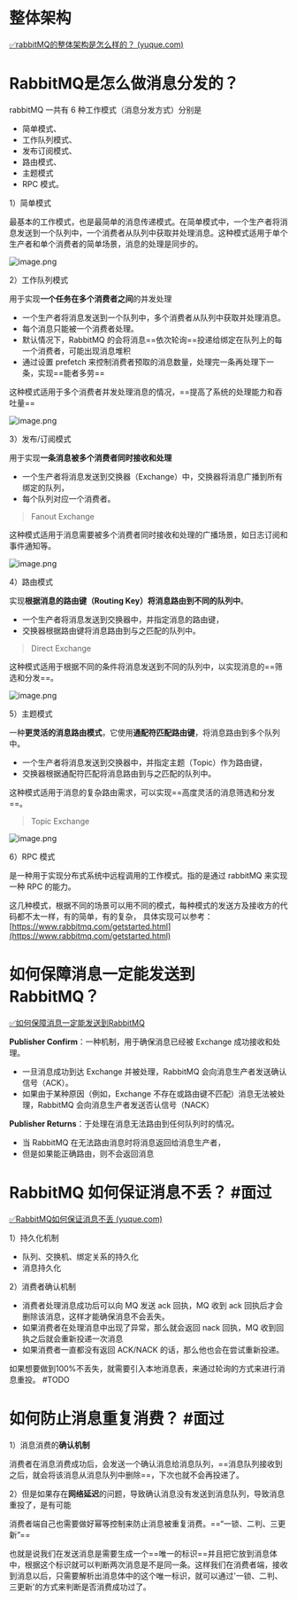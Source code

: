 
# 整体架构

[✅rabbitMQ的整体架构是怎么样的？ (yuque.com)](https://www.yuque.com/hollis666/krcpbs/qh56y0u8fs2gom42)


# RabbitMQ是怎么做消息分发的？

  
rabbitMQ 一共有 6 种工作模式（消息分发方式）分别是
- 简单模式、
- 工作队列模式、
- 发布订阅模式、
- 路由模式、
- 主题模式
- RPC 模式。  
  
1）简单模式

最基本的工作模式，也是最简单的消息传递模式。在简单模式中，一个生产者将消息发送到一个队列中，一个消费者从队列中获取并处理消息。这种模式适用于单个生产者和单个消费者的简单场景，消息的处理是同步的。  

![image.png](https://cdn.nlark.com/yuque/0/2023/png/5378072/1690624284380-66eada88-4d89-4ed9-93cd-627e3f93f56e.png?x-oss-process=image%2Fformat%2Cwebp)

2）工作队列模式

用于实现**一个任务在多个消费者之间**的并发处理

- 一个生产者将消息发送到一个队列中，多个消费者从队列中获取并处理消息。
- 每个消息只能被一个消费者处理。
- 默认情况下，RabbitMQ 的会将消息==依次轮询==投递给绑定在队列上的每一个消费者，可能出现消息堆积
- 通过设置 prefetch 来控制消费者预取的消息数量，处理完一条再处理下一条，实现==能者多劳==

这种模式适用于多个消费者并发处理消息的情况，==提高了系统的处理能力和吞吐量==

![image.png](https://cdn.nlark.com/yuque/0/2023/png/5378072/1690624355141-ff0dc06e-2a75-4962-9c5c-35ba680eeaea.png?x-oss-process=image%2Fformat%2Cwebp)


3）发布/订阅模式

用于实现**一条消息被多个消费者同时接收和处理**
- 一个生产者将消息发送到交换器（Exchange）中，交换器将消息广播到所有绑定的队列，
- 每个队列对应一个消费者。

> Fanout Exchange

这种模式适用于消息需要被多个消费者同时接收和处理的广播场景，如日志订阅和事件通知等。  

![image.png](https://cdn.nlark.com/yuque/0/2023/png/5378072/1691761653923-73c27264-2080-4a26-a3c8-513971f6b941.png?x-oss-process=image%2Fformat%2Cwebp%2Fresize%2Cw_1171%2Climit_0)

  
  
4）路由模式

实现**根据消息的路由键（Routing Key）将消息路由到不同的队列中**。
- 一个生产者将消息发送到交换器中，并指定消息的路由键，
- 交换器根据路由键将消息路由到与之匹配的队列中。

> Direct Exchange

这种模式适用于根据不同的条件将消息发送到不同的队列中，以实现消息的==筛选和分发==。  

![image.png](https://cdn.nlark.com/yuque/0/2023/png/5378072/1690624635994-00378b54-2577-4dc5-b1de-f634f4a0a0fd.png?x-oss-process=image%2Fformat%2Cwebp%2Fresize%2Cw_1171%2Climit_0)

  
  
  
5）主题模式

一种**更灵活的消息路由模式**，它使用**通配符匹配路由键**，将消息路由到多个队列中。
- 一个生产者将消息发送到交换器中，并指定主题（Topic）作为路由键，
- 交换器根据通配符匹配将消息路由到与之匹配的队列中。

这种模式适用于消息的复杂路由需求，可以实现==高度灵活的消息筛选和分发==。  

> Topic Exchange


![image.png](https://cdn.nlark.com/yuque/0/2023/png/5378072/1690624641506-e406d7f9-3fba-43b5-ad66-10e23f05a8ae.png?x-oss-process=image%2Fformat%2Cwebp%2Fresize%2Cw_1171%2Climit_0)

  
  
6）RPC 模式

是一种用于实现分布式系统中远程调用的工作模式。指的是通过 rabbitMQ 来实现一种 RPC 的能力。  
  

这几种模式，根据不同的场景可以用不同的模式，每种模式的发送方及接收方的代码都不太一样，有的简单，有的复杂， 具体实现可以参考：[https://www.rabbitmq.com/getstarted.html](https://www.rabbitmq.com/getstarted.html)


# 如何保障消息一定能发送到 RabbitMQ？

[✅如何保障消息一定能发送到RabbitMQ](https://www.yuque.com/hollis666/krcpbs/inmrfqk0qyvsdgg3)

**Publisher Confirm**：一种机制，用于确保消息已经被 Exchange 成功接收和处理。
- 一旦消息成功到达 Exchange 并被处理，RabbitMQ 会向消息生产者发送确认信号（ACK）。
- 如果由于某种原因（例如，Exchange 不存在或路由键不匹配）消息无法被处理，RabbitMQ 会向消息生产者发送否认信号（NACK）

**Publisher Returns**：于处理在消息无法路由到任何队列时的情况。
- 当 RabbitMQ 在无法路由消息时将消息返回给消息生产者，
- 但是如果能正确路由，则不会返回消息


# RabbitMQ 如何保证消息不丢？ #面过

[✅RabbitMQ如何保证消息不丢 (yuque.com)](https://www.yuque.com/hollis666/krcpbs/ku3fxiie005axgrz)

1）持久化机制

- 队列、交换机、绑定关系的持久化
- 消息持久化

2）消费者确认机制

- 消费者处理消息成功后可以向 MQ 发送 ack 回执，MQ 收到 ack 回执后才会删除该消息，这样才能确保消息不会丢失。
- 如果消费者在处理消息中出现了异常，那么就会返回 nack 回执，MQ 收到回执之后就会重新投递一次消息
- 如果消费者一直都没有返回 ACK/NACK 的话，那么他也会在尝试重新投递。

如果想要做到100%不丢失，就需要引入本地消息表，来通过轮询的方式来进行消息重投。 #TODO


# 如何防止消息重复消费？ #面过

1）消息消费的**确认机制**

消费者在消息消费成功后，会发送一个确认消息给消息队列，==消息队列接收到之后，就会将该消息从消息队列中删除==，下次也就不会再投递了。

2）但是如果存在**网络延迟**的问题，导致确认消息没有发送到消息队列，导致消息重投了，是有可能

消费者端自己也需要做好幂等控制来防止消息被重复消费。==“一锁、二判、三更新”==

也就是说我们在发送消息是需要生成一个==唯一的标识==并且把它放到消息体中，根据这个标识就可以判断两次消息是不是同一条。这样我们在消费者端，接收到消息以后，只需要解析出消息体中的这个唯一标识，就可以通过'一锁、二判、三更新'的方式来判断是否消费成功过了。


